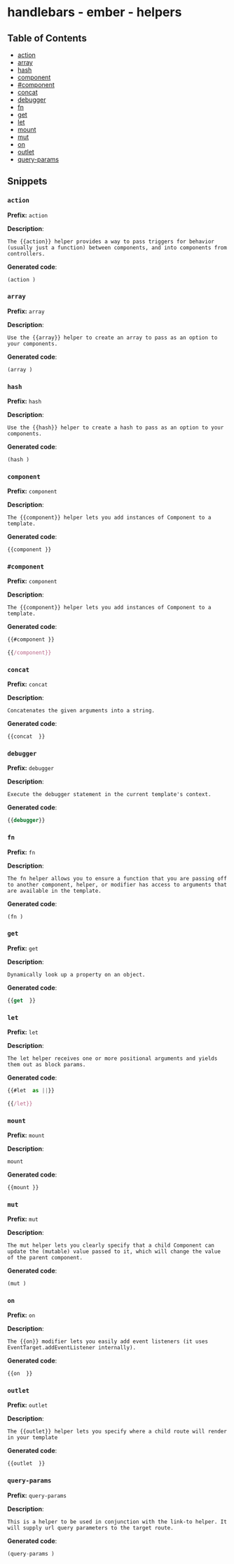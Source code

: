 # handlebars - ember - helpers
## Table of Contents
- [action](#action)
- [array](#array)
- [hash](#hash)
- [component](#component)
- [#component](#component)
- [concat](#concat)
- [debugger](#debugger)
- [fn](#fn)
- [get](#get)
- [let](#let)
- [mount](#mount)
- [mut](#mut)
- [on](#on)
- [outlet](#outlet)
- [query-params](#queryparams)
## Snippets
### `action`
**Prefix:** `action`

**Description**:
```
The {{action}} helper provides a way to pass triggers for behavior (usually just a function) between components, and into components from controllers.
```
**Generated code**:
```js
(action )
```
### `array`
**Prefix:** `array`

**Description**:
```
Use the {{array}} helper to create an array to pass as an option to your components.
```
**Generated code**:
```js
(array )
```
### `hash`
**Prefix:** `hash`

**Description**:
```
Use the {{hash}} helper to create a hash to pass as an option to your components.
```
**Generated code**:
```js
(hash )
```
### `component`
**Prefix:** `component`

**Description**:
```
The {{component}} helper lets you add instances of Component to a template.
```
**Generated code**:
```js
{{component }}
```
### `#component`
**Prefix:** `component`

**Description**:
```
The {{component}} helper lets you add instances of Component to a template.
```
**Generated code**:
```js
{{#component }}
  
{{/component}}
```
### `concat`
**Prefix:** `concat`

**Description**:
```
Concatenates the given arguments into a string.
```
**Generated code**:
```js
{{concat  }}
```
### `debugger`
**Prefix:** `debugger`

**Description**:
```
Execute the debugger statement in the current template's context.
```
**Generated code**:
```js
{{debugger}}
```
### `fn`
**Prefix:** `fn`

**Description**:
```
The fn helper allows you to ensure a function that you are passing off to another component, helper, or modifier has access to arguments that are available in the template.
```
**Generated code**:
```js
(fn )
```
### `get`
**Prefix:** `get`

**Description**:
```
Dynamically look up a property on an object. 
```
**Generated code**:
```js
{{get  }}
```
### `let`
**Prefix:** `let`

**Description**:
```
The let helper receives one or more positional arguments and yields them out as block params.
```
**Generated code**:
```js
{{#let  as ||}}
  
{{/let}}
```
### `mount`
**Prefix:** `mount`

**Description**:
```
mount
```
**Generated code**:
```js
{{mount }}
```
### `mut`
**Prefix:** `mut`

**Description**:
```
The mut helper lets you clearly specify that a child Component can update the (mutable) value passed to it, which will change the value of the parent component.
```
**Generated code**:
```js
(mut )
```
### `on`
**Prefix:** `on`

**Description**:
```
The {{on}} modifier lets you easily add event listeners (it uses EventTarget.addEventListener internally).
```
**Generated code**:
```js
{{on  }}
```
### `outlet`
**Prefix:** `outlet`

**Description**:
```
The {{outlet}} helper lets you specify where a child route will render in your template
```
**Generated code**:
```js
{{outlet  }}
```
### `query-params`
**Prefix:** `query-params`

**Description**:
```
This is a helper to be used in conjunction with the link-to helper. It will supply url query parameters to the target route.
```
**Generated code**:
```js
(query-params )
```